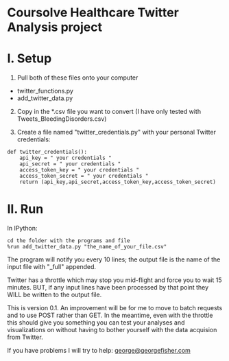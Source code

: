 Coursolve Healthcare Twitter Analysis project
===========================

I. Setup
========
1. Pull both of these files onto your computer 
  - twitter_functions.py
  - add_twitter_data.py  

2. Copy in the *.csv file you want to convert (I have only tested with Tweets_BleedingDisorders.csv)


3. Create a file named "twitter_credentials.py" with your personal Twitter credentials:  
``` 
def twitter_credentials():  
    api_key = " your credentials "  
    api_secret = " your credentials "  
    access_token_key = " your credentials "  
    access_token_secret = " your credentials "  
    return (api_key,api_secret,access_token_key,access_token_secret)  
```

II. Run
=======

In IPython:
```
cd the folder with the programs and file
%run add_twitter_data.py "the_name_of_your_file.csv"
```

The program will notify you every 10 lines; the output file is the name of the input file with "_full" appended.    

Twitter has a throttle which may stop you mid-flight and force you to wait 15 minutes. BUT, if any input lines have been processed by that point they WILL be written to the output file.

This is version 0.1. An improvement will be for me to move to batch requests and to use POST rather than GET. In the meantime, even with the throttle this should give you something you can test your analyses and visualizations on without having to bother yourself with the data acquision from Twitter.

If you have problems I will try to help: george@georgefisher.com